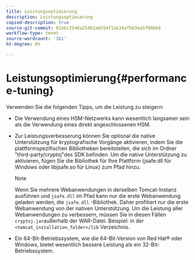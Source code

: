 ```yaml
---
title: Leistungsoptimierung
description: Leistungsoptimierung
copied-description: true
source-git-commit: 02ebc3548a254b2a6554f1ab34afbb3ea5f09bb8
workflow-type: tm+mt
source-wordcount: '161'
ht-degree: 0%

---
```


# Leistungsoptimierung{#performance-tuning}

Verwenden Sie die folgenden Tipps, um die Leistung zu steigern:

* Die Verwendung eines HSM-Netzwerks kann wesentlich langsamer sein als die Verwendung eines direkt angeschlossenen HSM.
* Zur Leistungsverbesserung können Sie optional die native Unterstützung für kryptografische Vorgänge aktivieren, indem Sie die plattformspezifischen Bibliotheken bereitstellen, die sich im Ordner &quot;third-party/cryptoj&quot;des SDK befinden. Um die native Unterstützung zu aktivieren, fügen Sie die Bibliothek für Ihre Plattform (jsafe.dll für Windows oder libjsafe.so für Linux) zum Pfad hinzu.

  >[!NOTE]
  >
  >Wenn Sie mehrere Webanwendungen in derselben Tomcat-Instanz ausführen und `jsafe.dll` im Pfad kann nur die erste Webanwendung geladen werden, die `jsafe.dll` -Bibliothek. Daher profitiert nur die erste Webanwendung von der nativen Unterstützung. Um die Leistung aller Webanwendungen zu verbessern, müssen Sie in diesen Fällen `cryptoj.jar`außerhalb der WAR-Datei. Beispiel: in der `<tomcat_installation_folder>/lib` Verzeichnis.

* Ein 64-Bit-Betriebssystem, wie die 64-Bit-Version von Red Hat® oder Windows, bietet wesentlich bessere Leistung als ein 32-Bit-Betriebssystem.
